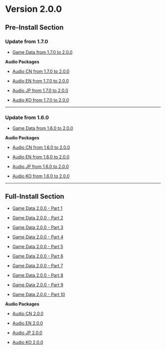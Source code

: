# Version 2.0.0

## Pre-Install Section

### Update from 1.7.0

- [Game Data from 1.7.0 to 2.0.0](https://autopatchos.zenlesszonezero.com/pclauncher/nap_global/game_1.7.0_2.0.0_hdiff_hREhrLieklbFFgyv.zip)

**Audio Packages**

- [Audio CN from 1.7.0 to 2.0.0](https://autopatchos.zenlesszonezero.com/pclauncher/nap_global/audio_zh-cn_1.7.0_2.0.0_hdiff_GYIGkhXdThvbcTln.zip)

- [Audio EN from 1.7.0 to 2.0.0](https://autopatchos.zenlesszonezero.com/pclauncher/nap_global/audio_en-us_1.7.0_2.0.0_hdiff_lrwTnyVkhyiTynKm.zip)

- [Audio JP from 1.7.0 to 2.0.0](https://autopatchos.zenlesszonezero.com/pclauncher/nap_global/audio_ja-jp_1.7.0_2.0.0_hdiff_udftjkUNqnQfzyIK.zip)

- [Audio KO from 1.7.0 to 2.0.0](https://autopatchos.zenlesszonezero.com/pclauncher/nap_global/audio_ko-kr_1.7.0_2.0.0_hdiff_INYgkmBnGJJrDfhf.zip)

----

### Update from 1.6.0

- [Game Data from 1.6.0 to 2.0.0](https://autopatchos.zenlesszonezero.com/pclauncher/nap_global/game_1.6.0_2.0.0_hdiff_ZfWtcUZXqKqMbfud.zip)

**Audio Packages**

- [Audio CN from 1.6.0 to 2.0.0](https://autopatchos.zenlesszonezero.com/pclauncher/nap_global/audio_zh-cn_1.6.0_2.0.0_hdiff_oFnJhRKsLWCVAohp.zip)

- [Audio EN from 1.6.0 to 2.0.0](https://autopatchos.zenlesszonezero.com/pclauncher/nap_global/audio_en-us_1.6.0_2.0.0_hdiff_llyMxWAKWxdTWzdi.zip)

- [Audio JP from 1.6.0 to 2.0.0](https://autopatchos.zenlesszonezero.com/pclauncher/nap_global/audio_ja-jp_1.6.0_2.0.0_hdiff_brvqwKajnKNUasBc.zip)

- [Audio KO from 1.6.0 to 2.0.0](https://autopatchos.zenlesszonezero.com/pclauncher/nap_global/audio_ko-kr_1.6.0_2.0.0_hdiff_KfupVFLcDnaetYVo.zip)

----

## Full-Install Section

- [Game Data 2.0.0 - Part 1](https://autopatchos.zenlesszonezero.com/package_download/op/client_app/os/download/20250520141953_yFXABptAOW2p67Sp/VolumeZip/ZenlessZoneZero_2.0.0_AS.zip.001)

- [Game Data 2.0.0 - Part 2](https://autopatchos.zenlesszonezero.com/package_download/op/client_app/os/download/20250520141953_yFXABptAOW2p67Sp/VolumeZip/ZenlessZoneZero_2.0.0_AS.zip.002)

- [Game Data 2.0.0 - Part 3](https://autopatchos.zenlesszonezero.com/package_download/op/client_app/os/download/20250520141953_yFXABptAOW2p67Sp/VolumeZip/ZenlessZoneZero_2.0.0_AS.zip.003)

- [Game Data 2.0.0 - Part 4](https://autopatchos.zenlesszonezero.com/package_download/op/client_app/os/download/20250520141953_yFXABptAOW2p67Sp/VolumeZip/ZenlessZoneZero_2.0.0_AS.zip.004)

- [Game Data 2.0.0 - Part 5](https://autopatchos.zenlesszonezero.com/package_download/op/client_app/os/download/20250520141953_yFXABptAOW2p67Sp/VolumeZip/ZenlessZoneZero_2.0.0_AS.zip.005)

- [Game Data 2.0.0 - Part 6](https://autopatchos.zenlesszonezero.com/package_download/op/client_app/os/download/20250520141953_yFXABptAOW2p67Sp/VolumeZip/ZenlessZoneZero_2.0.0_AS.zip.006)

- [Game Data 2.0.0 - Part 7](https://autopatchos.zenlesszonezero.com/package_download/op/client_app/os/download/20250520141953_yFXABptAOW2p67Sp/VolumeZip/ZenlessZoneZero_2.0.0_AS.zip.007)

- [Game Data 2.0.0 - Part 8](https://autopatchos.zenlesszonezero.com/package_download/op/client_app/os/download/20250520141953_yFXABptAOW2p67Sp/VolumeZip/ZenlessZoneZero_2.0.0_AS.zip.008)

- [Game Data 2.0.0 - Part 9](https://autopatchos.zenlesszonezero.com/package_download/op/client_app/os/download/20250520141953_yFXABptAOW2p67Sp/VolumeZip/ZenlessZoneZero_2.0.0_AS.zip.009)

- [Game Data 2.0.0 - Part 10](https://autopatchos.zenlesszonezero.com/package_download/op/client_app/os/download/20250520141953_yFXABptAOW2p67Sp/VolumeZip/ZenlessZoneZero_2.0.0_AS.zip.010)

**Audio Packages**

- [Audio CN 2.0.0](https://autopatchos.zenlesszonezero.com/package_download/op/client_app/os/download/20250520141953_yFXABptAOW2p67Sp/audio_zip_Cn.zip)

- [Audio EN 2.0.0](https://autopatchos.zenlesszonezero.com/package_download/op/client_app/os/download/20250520141953_yFXABptAOW2p67Sp/audio_zip_En.zip)

- [Audio JP 2.0.0](https://autopatchos.zenlesszonezero.com/package_download/op/client_app/os/download/20250520141953_yFXABptAOW2p67Sp/audio_zip_Jp.zip)

- [Audio KO 2.0.0](https://autopatchos.zenlesszonezero.com/package_download/op/client_app/os/download/20250520141953_yFXABptAOW2p67Sp/audio_zip_Kr.zip)
